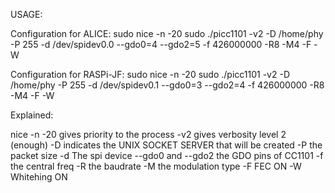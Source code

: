 USAGE:

Configuration for ALICE:
sudo nice -n -20 sudo ./picc1101 -v2 -D /home/phy -P 255 -d /dev/spidev0.0 --gdo0=4 --gdo2=5 -f 426000000 -R8 -M4 -F -W

Configuration for RASPi-JF:
sudo nice -n -20 sudo ./picc1101 -v2 -D /home/phy -P 255 -d /dev/spidev0.1 --gdo0=3 --gdo2=4 -f 426000000 -R8 -M4 -F -W

Explained:

nice -n -20 gives priority to the process
-v2 gives verbosity level 2 (enough)
-D indicates the UNIX SOCKET SERVER that will be created
-P the packet size
-d The spi device
--gdo0 and --gdo2 the GDO pins of CC1101
-f the central freq
-R the baudrate 
-M the modulation type
-F FEC ON
-W Whitehing ON